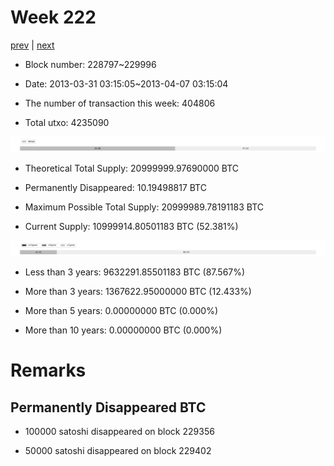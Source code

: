 # Week 222

[prev](week0221.md) | [next](week0223.md)

- Block number: 228797~229996

- Date: 2013-03-31 03:15:05~2013-04-07 03:15:04

- The number of transaction this week: 404806

- Total utxo: 4235090

![](../images/mined_week0222.png)

- Theoretical Total Supply: 20999999.97690000 BTC

- Permanently Disappeared: 10.19498817 BTC

- Maximum Possible Total Supply: 20999989.78191183 BTC

- Current Supply: 10999914.80501183 BTC (52.381%)

![](../images/year_week0222.png)


- Less than 3 years: 9632291.85501183 BTC (87.567%)

- More than 3 years: 1367622.95000000 BTC (12.433%)

- More than 5 years: 0.00000000 BTC (0.000%)

- More than 10 years: 0.00000000 BTC (0.000%)

# Remarks

## Permanently Disappeared BTC

- 100000 satoshi disappeared on block 229356

- 50000 satoshi disappeared on block 229402

